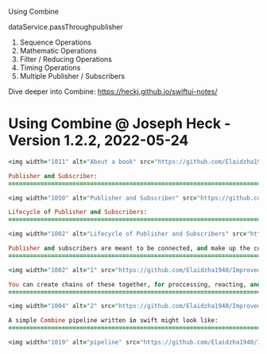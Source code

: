 Using Combine

dataService.passThroughpublisher
1. Sequence Operations
2. Mathematic Operations
3. Filter / Reducing Operations
4. Timing Operations
5. Multiple Publisher / Subscribers

Dive deeper into Combine:
https://heckj.github.io/swiftui-notes/

Using Combine 
@ Joseph Heck - Version 1.2.2, 2022-05-24
========================================================================================================================================
`````````````ruby
<img width="1011" alt="About a book" src="https://github.com/Elaidzha1940/ImprovedCombine/assets/64445918/8b980ab5-3b51-4f88-9106-bbc351fdfd11">

Publisher and Subscriber:
========================================================================================================================================

<img width="1050" alt="Publisher and Subscriber" src="https://github.com/Elaidzha1940/ImprovedCombine/assets/64445918/c6c620eb-76b9-46eb-9db1-ca3e4eb170a6">

Lifecycle of Publisher and Subscribers: 
========================================================================================================================================

<img width="1002" alt="Lifecycle of Publisher and Subscribers" src="https://github.com/Elaidzha1940/ImprovedCombine/assets/64445918/5f46bfb2-2683-41a5-85b9-b86e8df4acc4">

Publisher and subscribers are meant to be connected, and make up the core of Combine
=========================================================================================================================================

<img width="1002" alt="1" src="https://github.com/Elaidzha1940/ImprovedCombine/assets/64445918/53d36d52-8899-401a-ac94-e8f68c09a63f">

You can create chains of these together, for proccessing, reacting, and transforming the data privided by a publisher, and requested by the subscriber
========================================================================================================================================

<img width="1004" alt="2" src="https://github.com/Elaidzha1940/ImprovedCombine/assets/64445918/15266a5c-d908-49bf-b180-eafdb52fa75d">

A simple Combine pipeline written in swift might look like:
========================================================================================================================================

<img width="1019" alt="pipeline" src="https://github.com/Elaidzha1940/ImprovedCombine/assets/64445918/953521be-d3f8-4f8e-a6f1-b9e32f2dbbc9">

`````````````
